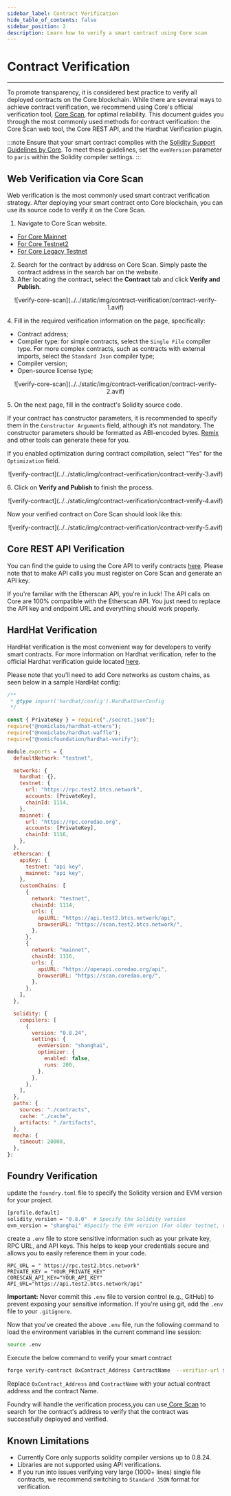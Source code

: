 ```yaml
---
sidebar_label: Contract Verification
hide_table_of_contents: false
sidebar_position: 2
description: Learn how to verify a smart contract using Core scan
---
```


# Contract Verification

---

To promote transparency, it is considered best practice to verify all deployed contracts on the Core blockchain. While there are several ways to achieve contract verification, we recommend using Core's official verification tool, [Core Scan](https://scan.coredao.org/), for optimal reliability. This document guides you through the most commonly used methods for contract verification: the Core Scan web tool, the Core REST API, and the Hardhat Verification plugin.

:::note
Ensure that your smart contract complies with the [Solidity Support Guidelines by Core](./smart-contract-guidelines.md). To meet these guidelines, set the `evmVersion` parameter to `paris` within the Solidity compiler settings.
:::

## Web Verification via Core Scan

Web verification is the most commonly used smart contract verification strategy. After deploying your smart contract onto Core blockchain, you can use its source code to verify it on the Core Scan.

1. Navigate to Core Scan website.

- [For Core Mainnet](https://scan.coredao.org/)
- [For Core Testnet2](https://scan.test.btcs.network)
- [For Core Legacy Testnet](https://scan.test.btcs.network)

2. Search for the contract by address on Core Scan. Simply paste the contract address in the search bar on the website.
3. After locating the contract, select the **Contract** tab and click **Verify and Publish**_._

<p align="center">
![verify-core-scan](../../static/img/contract-verification/contract-verify-1.avif)
</p>

4\. Fill in the required verification information on the page, specifically:

- Contract address;
- Compiler type: for simple contracts, select the `Single File` compiler type. For more complex contracts, such as contracts with external imports, select the `Standard Json` compiler type;
- Compiler version;
- Open-source license type;

<p align="center">
![verify-core-scan](../../static/img/contract-verification/contract-verify-2.avif)
</p>

5\. On the next page, fill in the contract's Solidity source code.

If your contract has constructor parameters, it is recommended to specify them in the `Constructor Arguments` field, although it’s not mandatory. The constructor parameters should be formatted as ABI-encoded bytes. [Remix](https://remix.ethereum.org/) and other tools can generate these for you.

If you enabled optimization during contract compilation, select "Yes" for the `Optimization` field.

<p align="center">
![verify-contract](../../static/img/contract-verification/contract-verify-3.avif)
</p>

6\. Click on **Verify and Publish** to finish the process.

<p align="center">
![verify-contract](../../static/img/contract-verification/contract-verify-4.avif)
</p>

Now your verified contract on Core Scan should look like this:

<p align="center">
![verify-contract](../../static/img/contract-verification/contract-verify-5.avif)
</p>

## Core REST API Verification

You can find the guide to using the Core API to verify contracts [here](https://docs.coredao.org/docs/api/api-documents/contracts). Please note that to make API calls you must register on Core Scan and generate an API key.

If you're familiar with the Etherscan API, you're in luck! The API calls on Core are 100% compatible with the Etherscan API. You just need to replace the API key and endpoint URL and everything should work properly.

## HardHat Verification

HardHat verification is the most convenient way for developers to verify smart contracts. For more information on Hardhat verification, refer to the official Hardhat verification guide located [here](https://hardhat.org/hardhat-runner/plugins/nomicfoundation-hardhat-verify).

Please note that you’ll need to add Core networks as custom chains, as seen below in a sample HardHat config:

```javascript
/**
 * @type import('hardhat/config').HardhatUserConfig
 */

const { PrivateKey } = require("./secret.json");
require("@nomiclabs/hardhat-ethers");
require("@nomiclabs/hardhat-waffle");
require("@nomicfoundation/hardhat-verify");

module.exports = {
  defaultNetwork: "testnet",

  networks: {
    hardhat: {},
    testnet: {
      url: "https://rpc.test2.btcs.network",
      accounts: [PrivateKey],
      chainId: 1114,
    },
    mainnet: {
      url: "https://rpc.coredao.org",
      accounts: [PrivateKey],
      chainId: 1116,
    },
  },
  etherscan: {
    apiKey: {
      testnet: "api key",
      mainnet: "api key",
    },
    customChains: [
      {
        network: "testnet",
        chainId: 1114,
        urls: {
          apiURL: "https://api.test2.btcs.network/api",
          browserURL: "https://scan.test2.btcs.network/",
        },
      },
      {
        network: "mainnet",
        chainId: 1116,
        urls: {
          apiURL: "https://openapi.coredao.org/api",
          browserURL: "https://scan.coredao.org/",
        },
      },
    ],
  },

  solidity: {
    compilers: [
      {
        version: "0.8.24",
        settings: {
          evmVersion: "shanghai",
          optimizer: {
            enabled: false,
            runs: 200,
          },
        },
      },
    ],
  },
  paths: {
    sources: "./contracts",
    cache: "./cache",
    artifacts: "./artifacts",
  },
  mocha: {
    timeout: 20000,
  },
};
```

## Foundry Verification

update the `foundry.toml` file to specify the Solidity version and EVM version for your project.

```bash
[profile.default]
solidity_version = "0.8.0"  # Specify the Solidity version
evm_version = "shanghai" #Specify the EVM version (For older testnet, use Paris as EVM version)
```

create a `.env` file to store sensitive information such as your private key, RPC URL, and API keys. This helps to keep your credentials secure and allows you to easily reference them in your code.

```text
RPC_URL = " https://rpc.test2.btcs.network"
PRIVATE_KEY = "YOUR_PRIVATE_KEY"
CORESCAN_API_KEY="YOUR_API_KEY"
API_URL="https://api.test2.btcs.network/api"
```

**Important:** Never commit this `.env` file to version control (e.g., GitHub) to prevent exposing your sensitive information. If you're using git, add the `.env` file to your `.gitignore`.

Now that you've created the above `.env` file, run the following command to load the environment variables in the current command line session:

```bash
source .env
```

Execute the below command to verify your smart contract

```bash
forge verify-contract 0xContract_Address ContractName  --verifier-url $API_URL  --api-key $CORESCAN_API_KEY --watch
```

Replace `0xContract_Address` and `ContractName` with your actual contract address and the contract Name.

Foundry will handle the verification process,you can use[ Core Scan](https://scan.test2.btcs.network/) to search for the contract's address to verify that the contract was successfully deployed and verified.

## Known Limitations

- Currently Core only supports solidity compiler versions up to 0.8.24.
- Libraries are not supported using API verifications.
- If you run into issues verifying very large (1000+ lines) single file contracts, we recommend switching to `Standard JSON` format for verification.
